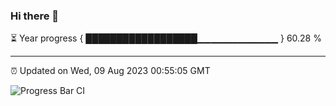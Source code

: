### Hi there 👋

⏳ Year progress { ██████████████████▁▁▁▁▁▁▁▁▁▁▁▁ } 60.28 %

---

⏰ Updated on Wed, 09 Aug 2023 00:55:05 GMT

![Progress Bar CI](https://github.com/liununu/liununu/workflows/Progress%20Bar%20CI/badge.svg)
